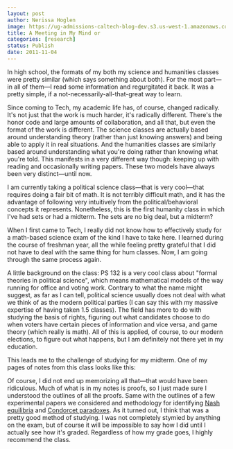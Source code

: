 ```yaml
---
layout: post
author: Nerissa Hoglen
image: https://ug-admissions-caltech-blog-dev.s3.us-west-1.amazonaws.com/old_pictures/6a0105349b8251970b0162fc19fb10970d-320wi.jpg
title: A Meeting in My Mind or
categories: [research]
status: Publish
date: 2011-11-04
---
```



In high school, the formats of my both my science and humanities classes were pretty similar (which says something about both). For the most part—in all of them—I read some information and regurgitated it back. It was a pretty simple, if a not-necessarily-all-that-great way to learn.

Since coming to Tech, my academic life has, of course, changed radically. It's not just that the work is much harder, it's radically different. There's the honor code and large amounts of collaboration, and all that, but even the format of the work is different. The science classes are actually based around understanding theory (rather than just knowing answers) and being able to apply it in real situations. And the humanities classes are similarly based around understanding what you're doing rather than knowing what you're told. This manifests in a very different way though: keeping up with reading and occasionally writing papers. These two models have always been very distinct—until now.

I am currently taking a political science class—that is very cool—that requires doing a fair bit of math. It is not terribly difficult math, and it has the advantage of following very intuitively from the political/behavioral concepts it represents. Nonetheless, this is the first humanity class in which I've had sets or had a midterm. The sets are no big deal, but a midterm?

When I first came to Tech, I really did not know how to effectively study for a math-based science exam of the kind I have to take here. I learned during the course of freshman year, all the while feeling pretty grateful that I did not have to deal with the same thing for hum classes. Now, I am going through the same process again.

A little background on the class: PS 132 is a very cool class about "formal theories in political science", which means mathematical models of the way running for office and voting work. Contrary to what the name might suggest, as far as I can tell, political science usually does not deal with what we think of as the modern political parties (I can say this with my massive expertise of having taken 1.5 classes). The field has more to do with studying the basis of rights, figuring out what candidates choose to do when voters have certain pieces of information and vice versa, and game theory (which really is math). All of this is applied, of course, to our modern elections, to figure out what happens, but I am definitely not there yet in my education.

This leads me to the challenge of studying for my midterm. One of my pages of notes from this class looks like this:

Of course, I did not end up memorizing all that—that would have been ridiculous. Much of what is in my notes is proofs, so I just made sure I understood the outlines of all the proofs. Same with the outlines of a few experimental papers we considered and methodology for identifying <a href="https://en.wikipedia.org/wiki/Nash_equilibrium" target="_blank">Nash equilibria</a> and <a href="https://en.wikipedia.org/wiki/Voting_paradox" target="_blank">Condorcet paradoxes</a>. As it turned out, I think that was a pretty good method of studying. I was not completely stymied by anything on the exam, but of course it will be impossible to say how I did until I actually see how it's graded. Regardless of how my grade goes, I highly recommend the class.

